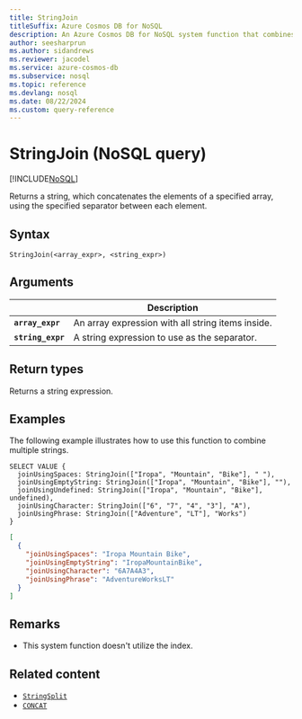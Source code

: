 ```yaml
---
title: StringJoin
titleSuffix: Azure Cosmos DB for NoSQL
description: An Azure Cosmos DB for NoSQL system function that combines multiple strings into a single string with the specified separator.
author: seesharprun
ms.author: sidandrews
ms.reviewer: jacodel
ms.service: azure-cosmos-db
ms.subservice: nosql
ms.topic: reference
ms.devlang: nosql
ms.date: 08/22/2024
ms.custom: query-reference
---
```


# StringJoin (NoSQL query)

[!INCLUDE[NoSQL](../../includes/appliesto-nosql.md)]

Returns a string, which concatenates the elements of a specified array, using the specified separator between each element.

## Syntax

```nosql
StringJoin(<array_expr>, <string_expr>)
```

## Arguments

| | Description |
| --- | --- |
| **`array_expr`** | An array expression with all string items inside. |
| **`string_expr`** | A string expression to use as the separator. |

## Return types

Returns a string expression.

## Examples

The following example illustrates how to use this function to combine multiple strings.

```nosql
SELECT VALUE {
  joinUsingSpaces: StringJoin(["Iropa", "Mountain", "Bike"], " "),
  joinUsingEmptyString: StringJoin(["Iropa", "Mountain", "Bike"], ""),
  joinUsingUndefined: StringJoin(["Iropa", "Mountain", "Bike"], undefined),
  joinUsingCharacter: StringJoin(["6", "7", "4", "3"], "A"),
  joinUsingPhrase: StringJoin(["Adventure", "LT"], "Works")
}
```

```json
[
  {
    "joinUsingSpaces": "Iropa Mountain Bike",
    "joinUsingEmptyString": "IropaMountainBike",
    "joinUsingCharacter": "6A7A4A3",
    "joinUsingPhrase": "AdventureWorksLT"
  }
]
```

## Remarks

- This system function doesn't utilize the index.

## Related content

- [`StringSplit`](stringsplit.md)
- [`CONCAT`](concat.md)
